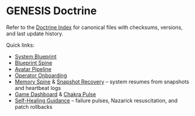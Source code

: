 # GENESIS Doctrine

Refer to the [Doctrine Index](../docs/doctrine_index.md) for canonical files with checksums, versions, and last update history.

Quick links:

- [System Blueprint](../docs/system_blueprint.md#chakra-cycle-engine)
- [Blueprint Spine](../docs/blueprint_spine.md#heartbeat-propagation-and-self-healing)
- [Avatar Pipeline](../docs/avatar_pipeline.md#heartbeat-and-session-management)
- [Operator Onboarding](../docs/operator_onboarding.md#multi-agent-streams)
- [Memory Spine](../docs/system_blueprint.md#memory-spine) & [Snapshot Recovery](../docs/recovery_playbook.md#snapshot-recovery) – system resumes from snapshots and heartbeat logs
- [Game Dashboard](../docs/ui/game_dashboard.md) & [Chakra Pulse](../docs/ui/chakra_pulse.md)
- [Self-Healing Guidance](../docs/recovery_playbook.md#failure-pulses) – failure pulses, Nazarick resuscitation, and patch rollbacks
